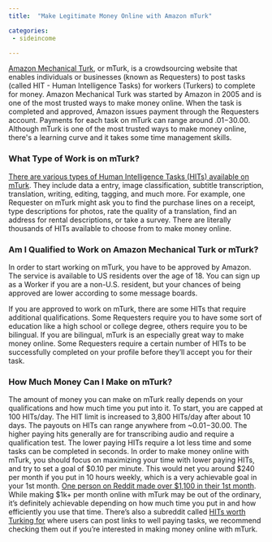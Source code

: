 ```yaml
---
title:  "Make Legitimate Money Online with Amazon mTurk"

categories: 
 - sideincome

---
```


[Amazon Mechanical Turk][Amazon Mechanical Turk], or mTurk, is a crowdsourcing website that enables individuals or businesses (known as Requesters) to post tasks (called HIT - Human Intelligence Tasks) for workers (Turkers) to complete for money.  Amazon Mechanical Turk was started by Amazon in 2005 and is one of the most trusted ways to make money online.  When the task is completed and approved, Amazon issues payment through the Requesters account. Payments for each task on mTurk can range around $.01-$30.00. Although mTurk is one of the most trusted ways to make money online, there's a learning curve and it takes some time management skills. 

<h3>What Type of Work is on mTurk? </h3>

[There are various types of Human Intelligence Tasks (HITs) available on mTurk][There are various types of Human Intelligence Tasks (HITs) available on mTurk].  They include data a entry, image classification, subtitle transcription, translation, writing, editing, tagging, and much more.  For example, one Requester on mTurk might ask you to find the purchase lines on a receipt, type descriptions for photos, rate the quality of a translation, find an address for rental descriptions, or take a survey.  There are literally thousands of HITs available to choose from to make money online. 

<h3>Am I Qualified to Work on Amazon Mechanical Turk or mTurk? </h3>

In order to start working on mTurk, you have to be approved by Amazon.  The service is available to US residents over the age of 18.  You can sign up as a Worker if you are a non-U.S. resident, but your chances of being approved are lower according to some message boards.  

If you are approved to work on mTurk, there are some HITs that require additional qualifications.  Some Requesters require you to have some sort of education like a high school or college degree, others require you to be bilingual.  If you are bilingual, mTurk is an especially great way to make money online.  Some Requesters require a certain number of HITs to be successfully completed on your profile before they’ll accept you for their task.  

<h3>How Much Money Can I Make on mTurk?</h3>

The amount of money you can make on mTurk really depends on your qualifications and how much time you put into it.  To start, you are capped at 100 HITs/day.  The HIT limit is increased to 3,800 HITs/day after about 10 days. The payouts on HITs can range anywhere from ~$0.01-$30.00. The higher paying hits generally are for transcribing audio and require a qualification test.  The lower paying HITs require a lot less time and some tasks can be completed in seconds.  In order to make money online with mTurk, you should focus on maximizing your time with lower paying HITs, and try to set a goal of $0.10 per minute.  This would net you around $240 per month if you put in 10 hours weekly, which is a very achievable goal in your 1st month.  [One person on Reddit made over $1,100 in their 1st month][One person on Reddit made over $1,100 in their 1st month].  While making $1k+ per month online with mTurk may be out of the ordinary, it’s definitely achievable depending on how much time you put in and how efficiently you use that time.  There’s also a subreddit called [HITs worth Turking for][HITs worth Turking for] where users can post links to well paying tasks, we recommend checking them out if you’re interested in making money online with mTurk.  

[There are various types of Human Intelligence Tasks (HITs) available on mTurk]: https://www.mturk.com/mturk/findhits?match=false&state=YVRVZWRnQzhYSGlqcWY1SkYwU2dNSHlkUEEwPTIwMTcwOTA2MTcyMVVzZXIudHVya1NlY3VyZX50cnVlJQ--
[Amazon Mechanical Turk]: https://www.mturk.com/mturk/welcome
[HITs worth Turking for]: https://www.reddit.com/r/HITsWorthTurkingFor/
[One person on Reddit made over $1,100 in their 1st month]: https://www.reddit.com/r/mturk/comments/1tjge3/over_1100_and_5000_approvals_in_my_first_month_of/?st=j79o5j1y&sh=bf109c69
